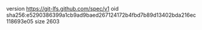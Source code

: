 version https://git-lfs.github.com/spec/v1
oid sha256:e5290386399a1cb9ad9baed267124172b4fbd7b89d13402bda216ec118693e05
size 2603
